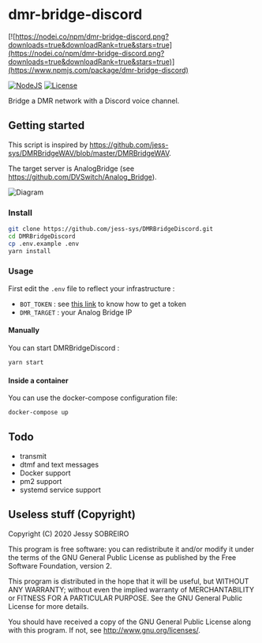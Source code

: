 # dmr-bridge-discord

[![https://nodei.co/npm/dmr-bridge-discord.png?downloads=true&downloadRank=true&stars=true](https://nodei.co/npm/dmr-bridge-discord.png?downloads=true&downloadRank=true&stars=true)](https://www.npmjs.com/package/dmr-bridge-discord)

[![NodeJS](https://img.shields.io/badge/Made_with-NodeJS-green?style=for-the-badge)](https://www.gnu.org/licenses/gpl-3.0)
[![License](https://img.shields.io/badge/License-GPLv3-blue?style=for-the-badge)](https://www.gnu.org/licenses/gpl-3.0)

Bridge a DMR network with a Discord voice channel.

## Getting started

This script is inspired by <https://github.com/jess-sys/DMRBridgeWAV/blob/master/DMRBridgeWAV>.

The target server is AnalogBridge (see <https://github.com/DVSwitch/Analog_Bridge>).

![Diagram](https://i.ibb.co/2FGzLbY/DMRBridge-Discord.png)

### Install

```bash
git clone https://github.com/jess-sys/DMRBridgeDiscord.git
cd DMRBridgeDiscord 
cp .env.example .env
yarn install
```

### Usage

First edit the `.env` file to reflect your infrastructure :

* `BOT_TOKEN` : see [this link](https://github.com/reactiflux/discord-irc/wiki/Creating-a-discord-bot-&-getting-a-token) to know how to get a token
* `DMR_TARGET` : your Analog Bridge IP

#### Manually

You can start DMRBridgeDiscord :

```bash
yarn start
```

#### Inside a container

You can use the docker-compose configuration file:

```bash
docker-compose up
```

## Todo

* transmit
* dtmf and text messages
* Docker support
* pm2 support
* systemd service support

## Useless stuff (Copyright)

Copyright (C) 2020 Jessy SOBREIRO

This program is free software: you can redistribute it and/or modify
it under the terms of the GNU General Public License as published by
the Free Software Foundation, version 2.

This program is distributed in the hope that it will be useful,
but WITHOUT ANY WARRANTY; without even the implied warranty of
MERCHANTABILITY or FITNESS FOR A PARTICULAR PURPOSE.  See the
GNU General Public License for more details.

You should have received a copy of the GNU General Public License
along with this program.  If not, see <http://www.gnu.org/licenses/>.
